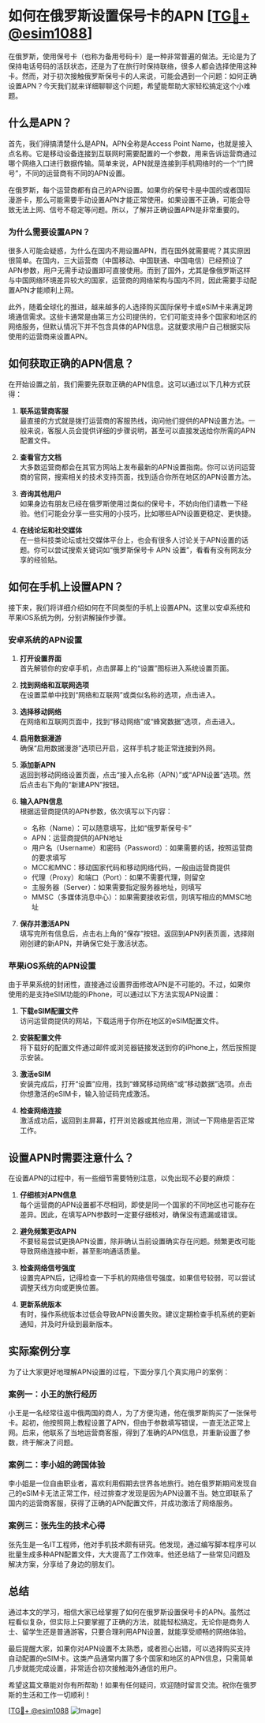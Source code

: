 # 如何在俄罗斯设置保号卡的APN [[TG💪+ @esim1088](https://t.me/s/esim1088)]

在俄罗斯，使用保号卡（也称为备用号码卡）是一种非常普遍的做法。无论是为了保持电话号码的活跃状态，还是为了在旅行时保持联络，很多人都会选择使用这种卡。然而，对于初次接触俄罗斯保号卡的人来说，可能会遇到一个问题：如何正确设置APN？今天我们就来详细聊聊这个问题，希望能帮助大家轻松搞定这个小难题。

## 什么是APN？

首先，我们得搞清楚什么是APN。APN全称是Access Point Name，也就是接入点名称。它是移动设备连接到互联网时需要配置的一个参数，用来告诉运营商通过哪个网络入口进行数据传输。简单来说，APN就是连接到手机网络时的一个“门牌号”，不同的运营商有不同的APN设置。

在俄罗斯，每个运营商都有自己的APN设置。如果你的保号卡是中国的或者国际漫游卡，那么可能需要手动设置APN才能正常使用。如果设置不正确，可能会导致无法上网、信号不稳定等问题。所以，了解并正确设置APN是非常重要的。

### 为什么需要设置APN？

很多人可能会疑惑，为什么在国内不用设置APN，而在国外就需要呢？其实原因很简单。在国内，三大运营商（中国移动、中国联通、中国电信）已经预设了APN参数，用户无需手动设置即可直接使用。而到了国外，尤其是像俄罗斯这样与中国网络环境差异较大的国家，运营商的网络架构与国内不同，因此需要手动配置APN才能顺利上网。

此外，随着全球化的推进，越来越多的人选择购买国际保号卡或eSIM卡来满足跨境通信需求。这些卡通常是由第三方公司提供的，它们可能支持多个国家和地区的网络服务，但默认情况下并不包含具体的APN信息。这就要求用户自己根据实际使用的运营商来设置APN。

## 如何获取正确的APN信息？

在开始设置之前，我们需要先获取正确的APN信息。这可以通过以下几种方式获得：

1. **联系运营商客服**  
   最直接的方式就是拨打运营商的客服热线，询问他们提供的APN设置方法。一般来说，客服人员会提供详细的步骤说明，甚至可以直接发送给你所需的APN配置文件。

2. **查看官方文档**  
   大多数运营商都会在其官方网站上发布最新的APN设置指南。你可以访问运营商的官网，搜索相关的技术支持页面，找到适合你所在地区的APN设置方法。

3. **咨询其他用户**  
   如果身边有朋友已经在俄罗斯使用过类似的保号卡，不妨向他们请教一下经验。他们可能会分享一些实用的小技巧，比如哪些APN设置更稳定、更快捷。

4. **在线论坛和社交媒体**  
   在一些科技类论坛或社交媒体平台上，也会有很多人讨论关于APN设置的话题。你可以尝试搜索关键词如“俄罗斯保号卡 APN 设置”，看看有没有网友分享的经验贴。

## 如何在手机上设置APN？

接下来，我们将详细介绍如何在不同类型的手机上设置APN。这里以安卓系统和苹果iOS系统为例，分别讲解操作步骤。

### 安卓系统的APN设置

1. **打开设置界面**  
   首先解锁你的安卓手机，点击屏幕上的“设置”图标进入系统设置页面。

2. **找到网络和互联网选项**  
   在设置菜单中找到“网络和互联网”或类似名称的选项，点击进入。

3. **选择移动网络**  
   在网络和互联网页面中，找到“移动网络”或“蜂窝数据”选项，点击进入。

4. **启用数据漫游**  
   确保“启用数据漫游”选项已开启，这样手机才能正常连接到外网。

5. **添加新APN**  
   返回到移动网络设置页面，点击“接入点名称（APN）”或“APN设置”选项。然后点击右下角的“新建APN”按钮。

6. **输入APN信息**  
   根据运营商提供的APN参数，依次填写以下内容：
   - 名称（Name）：可以随意填写，比如“俄罗斯保号卡”
   - APN：运营商提供的APN地址
   - 用户名（Username）和密码（Password）：如果需要的话，按照运营商的要求填写
   - MCC和MNC：移动国家代码和移动网络代码，一般由运营商提供
   - 代理（Proxy）和端口（Port）：如果不需要代理，则留空
   - 主服务器（Server）：如果需要指定服务器地址，则填写
   - MMSC（多媒体消息中心）：如果需要接收彩信，则填写相应的MMSC地址

7. **保存并激活APN**  
   填写完所有信息后，点击右上角的“保存”按钮。返回到APN列表页面，选择刚刚创建的新APN，并确保它处于激活状态。

### 苹果iOS系统的APN设置

由于苹果系统的封闭性，直接通过设置界面修改APN是不可能的。不过，如果你使用的是支持eSIM功能的iPhone，可以通过以下方法实现APN设置：

1. **下载eSIM配置文件**  
   访问运营商提供的网站，下载适用于你所在地区的eSIM配置文件。

2. **安装配置文件**  
   将下载好的配置文件通过邮件或浏览器链接发送到你的iPhone上，然后按照提示安装。

3. **激活eSIM**  
   安装完成后，打开“设置”应用，找到“蜂窝移动网络”或“移动数据”选项。点击你想激活的eSIM卡，输入验证码完成激活。

4. **检查网络连接**  
   激活成功后，返回到主屏幕，打开浏览器或其他应用，测试一下网络是否正常工作。

## 设置APN时需要注意什么？

在设置APN的过程中，有一些细节需要特别注意，以免出现不必要的麻烦：

1. **仔细核对APN信息**  
   每个运营商的APN设置都不尽相同，即使是同一个国家的不同地区也可能存在差异。因此，在填写APN参数时一定要仔细核对，确保没有遗漏或错误。

2. **避免频繁更改APN**  
   不要轻易尝试更换APN设置，除非确认当前设置确实存在问题。频繁更改可能导致网络连接中断，甚至影响通话质量。

3. **检查网络信号强度**  
   设置完APN后，记得检查一下手机的网络信号强度。如果信号较弱，可以尝试调整天线方向或更换位置。

4. **更新系统版本**  
   有时，操作系统版本过低会导致APN设置失败。建议定期检查手机系统的更新通知，并及时升级到最新版本。

## 实际案例分享

为了让大家更好地理解APN设置的过程，下面分享几个真实用户的案例：

### 案例一：小王的旅行经历

小王是一名经常往返中俄两国的商人，为了方便沟通，他在俄罗斯购买了一张保号卡。起初，他按照网上教程设置了APN，但由于参数填写错误，一直无法正常上网。后来，他联系了当地运营商客服，得到了准确的APN信息，并重新设置了参数，终于解决了问题。

### 案例二：李小姐的跨国体验

李小姐是一位自由职业者，喜欢利用假期去世界各地旅行。她在俄罗斯期间发现自己的eSIM卡无法正常工作，经过排查才发现是因为APN设置不当。她立即联系了国内的运营商客服，获得了正确的APN配置文件，并成功激活了网络服务。

### 案例三：张先生的技术心得

张先生是一名IT工程师，他对手机技术颇有研究。他发现，通过编写脚本程序可以批量生成多种APN配置文件，大大提高了工作效率。他还总结了一些常见问题及解决方案，分享给了身边的朋友们。

## 总结

通过本文的学习，相信大家已经掌握了如何在俄罗斯设置保号卡的APN。虽然过程看似复杂，但实际上只要掌握了正确的方法，就能轻松搞定。无论你是商务人士、留学生还是普通游客，只要合理利用APN设置，就能享受顺畅的网络体验。

最后提醒大家，如果你对APN设置不太熟悉，或者担心出错，可以选择购买支持自动配置的eSIM卡。这类产品通常内置了多个国家和地区的APN信息，只需简单几步就能完成设置，非常适合初次接触海外通信的用户。

希望这篇文章能对你有所帮助！如果有任何疑问，欢迎随时留言交流。祝你在俄罗斯的生活和工作一切顺利！

[[TG💪+ @esim1088](https://t.me/s/esim1088) ![Image](https://i.postimg.cc/4NQfJmqS/Snipaste-2025-05-13-00-14-12.png)]